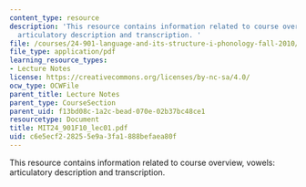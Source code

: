 ```yaml
---
content_type: resource
description: 'This resource contains information related to course overview, vowels:
  articulatory description and transcription. '
file: /courses/24-901-language-and-its-structure-i-phonology-fall-2010/c6e5ecf228255e9a3fa1888befaea80f_MIT24_901F10_lec01.pdf
file_type: application/pdf
learning_resource_types:
- Lecture Notes
license: https://creativecommons.org/licenses/by-nc-sa/4.0/
ocw_type: OCWFile
parent_title: Lecture Notes
parent_type: CourseSection
parent_uid: f13bd08c-1a2c-bead-070e-02b37bc48ce1
resourcetype: Document
title: MIT24_901F10_lec01.pdf
uid: c6e5ecf2-2825-5e9a-3fa1-888befaea80f
---
```

This resource contains information related to course overview, vowels: articulatory description and transcription. 